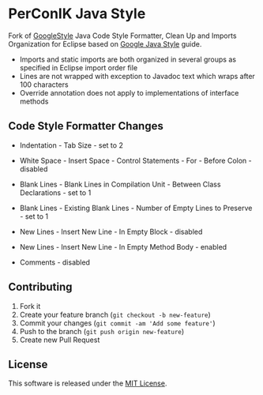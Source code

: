 # PerConIK Java Style 

Fork of [GoogleStyle](https://code.google.com/p/google-styleguide/source/browse/trunk/eclipse-java-google-style.xml)
Java Code Style Formatter, Clean Up and Imports Organization for Eclipse based on [Google Java Style](http://google-styleguide.googlecode.com/svn/trunk/javaguide.html)
guide.

- Imports and static imports are both organized in several groups as specified in Eclipse import order file
- Lines are not wrapped with exception to Javadoc text which wraps after 100 characters 
- Override annotation does not apply to implementations of interface methods

## Code Style Formatter Changes

- Indentation - Tab Size - set to 2

- White Space - Insert Space - Control Statements - For - Before Colon - disabled

- Blank Lines - Blank Lines in Compilation Unit - Between Class Declarations - set to 1
- Blank Lines - Existing Blank Lines - Number of Empty Lines to Preserve - set to 1

- New Lines - Insert New Line - In Empty Block - disabled
- New Lines - Insert New Line - In Empty Method Body - enabled

- Comments - disabled

## Contributing

1. Fork it
2. Create your feature branch (`git checkout -b new-feature`)
3. Commit your changes (`git commit -am 'Add some feature'`)
4. Push to the branch (`git push origin new-feature`)
5. Create new Pull Request

## License

This software is released under the [MIT License](LICENSE.md).
